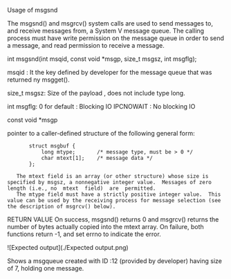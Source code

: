 Usage of msgsnd

       
 The  msgsnd()  and msgrcv() system calls are used to send messages to, and receive messages from, a System V message queue.  The calling process must have write permission on the message queue in order to send a message, and read permission to receive a message.



int msgsnd(int msqid, const void *msgp, size_t msgsz, int msgflg);

msqid : It the key defined by developer for the message queue that was returned ny msgget().

size_t msgsz: Size of the payload , does not include type long.

int msgflg: 0 for default : Blocking IO
            IPCNOWAIT : No blocking IO
 
const void *msgp   

 pointer to a caller-defined structure of the following general form:

           struct msgbuf {
               long mtype;       /* message type, must be > 0 */
               char mtext[1];    /* message data */
           };

       The mtext field is an array (or other structure) whose size is specified by msgsz, a nonnegative integer value.  Messages of zero length (i.e., no  mtext  field)  are  permitted.
       The mtype field must have a strictly positive integer value.  This value can be used by the receiving process for message selection (see the description of msgrcv() below).

RETURN VALUE
       On success, msgsnd() returns 0 and msgrcv() returns the number of bytes actually copied into the mtext array.  On failure, both functions return -1, and set errno to indicate the
       error.

![Expected output](./Expected output.png)

Shows a msgqueue created with ID :12 (provided by developer) having size of 7, holding one message.



